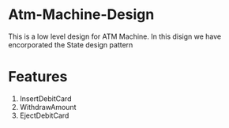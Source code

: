 # Atm-Machine-Design
This is a low level design for ATM Machine. In this disign we have encorporated the State design pattern

# Features
1. InsertDebitCard
2. WithdrawAmount
3. EjectDebitCard


